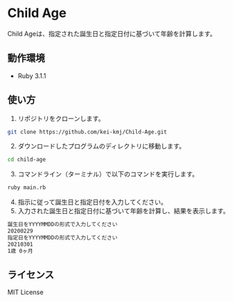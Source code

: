 # Child Age
Child Ageは、指定された誕生日と指定日付に基づいて年齢を計算します。

## 動作環境
- Ruby 3.1.1

## 使い方
1. リポジトリをクローンします。
```bash
git clone https://github.com/kei-kmj/Child-Age.git
```
2. ダウンロードしたプログラムのディレクトリに移動します。
```bash
cd child-age
```
3. コマンドライン（ターミナル）で以下のコマンドを実行します。
```bash
ruby main.rb
```
4. 指示に従って誕生日と指定日付を入力してください。
5. 入力された誕生日と指定日付に基づいて年齢を計算し、結果を表示します。
```bash
誕生日をYYYYMMDDの形式で入力してください
20200229
指定日をYYYYMMDDの形式で入力してください
20210301
1歳 0ヶ月
```
## ライセンス
MIT License
